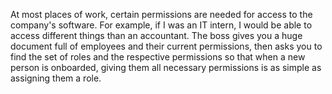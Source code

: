 At most places of work, certain permissions are needed for access to the company's software. For example, if I was an IT intern, I would be able to access different things than an accountant. The boss gives you a huge document full of employees and their current permissions, then asks you to find the set of roles and the respective permissions so that when a new person is onboarded, giving them all necessary permissions is as simple as assigning them a role.

